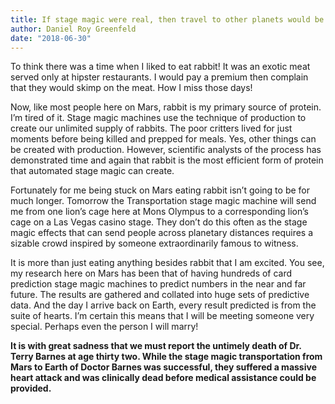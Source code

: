 ```yaml
---
title: If stage magic were real, then travel to other planets would be possible.
author: Daniel Roy Greenfeld
date: "2018-06-30"
---
```


To think there was a time when I liked to eat rabbit! It was an exotic meat served only at hipster restaurants. I would pay a premium then complain that they would skimp on the meat. How I miss those days!

Now, like most people here on Mars, rabbit is my primary source of protein. I’m tired of it. Stage magic machines use the technique of production to create our unlimited supply of rabbits. The poor critters lived for just moments before being killed and prepped for meals. Yes, other things can be created with production. However, scientific analysts of the process has demonstrated time and again that rabbit is the most efficient form of protein that automated stage magic can create.

Fortunately for me being stuck on Mars eating rabbit isn’t going to be for much longer. Tomorrow the Transportation stage magic machine will send me from one lion’s cage here at Mons Olympus to a corresponding lion’s cage on a Las Vegas casino stage. They don’t do this often as the stage magic effects that can send people across planetary distances requires a sizable crowd inspired by someone extraordinarily famous to witness.

It is more than just eating anything besides rabbit that I am excited. You see, my research here on Mars has been that of having hundreds of card prediction stage magic machines to predict numbers in the near and far future. The results are gathered and collated into huge sets of predictive data. And the day I arrive back on Earth, every result predicted is from the suite of hearts. I’m certain this means that I will be meeting someone very special. Perhaps even the person I will marry!

**It is with great sadness that we must report the untimely death of Dr. Terry Barnes at age thirty two. While the stage magic transportation from Mars to Earth of Doctor Barnes was successful, they suffered a massive heart attack and was clinically dead before medical assistance could be provided.**
